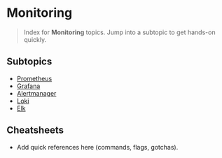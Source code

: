 # Monitoring

> Index for **Monitoring** topics. Jump into a subtopic to get hands-on quickly.

## Subtopics
<!-- SUBTOPICS_INDEX_START -->
- [Prometheus](./prometheus/README.md)
- [Grafana](./grafana/README.md)
- [Alertmanager](./alertmanager/README.md)
- [Loki](./loki/README.md)
- [Elk](./elk/README.md)
<!-- SUBTOPICS_INDEX_END -->

## Cheatsheets
- Add quick references here (commands, flags, gotchas).
